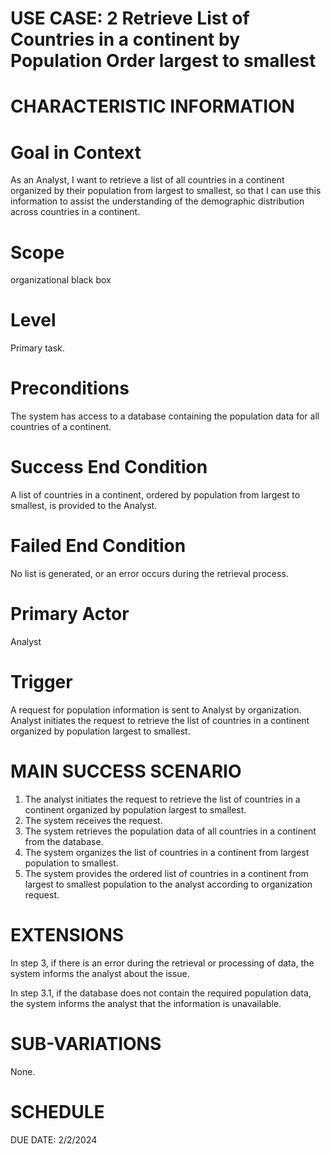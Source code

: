 **USE CASE: 2 Retrieve List of Countries in a continent by Population Order largest to smallest**
================================================================================

**CHARACTERISTIC INFORMATION**
=================================

**Goal in Context**
===================

As an Analyst, I want to retrieve a list of all countries in a continent organized by their population from largest to smallest, so that I can use this information to assist the understanding of the demographic distribution across countries in a continent.

**Scope**
==========
 
organizational black box

**Level**
==========

Primary task.

**Preconditions**
=================

The system has access to a database containing the population data for all countries of a continent.

**Success End Condition**
=========================

A list of countries in a continent, ordered by population from largest to smallest, is provided to the Analyst.

**Failed End Condition**
======================

No list is generated, or an error occurs during the retrieval process.

**Primary Actor**
=================

Analyst 

**Trigger**
============

A request for population information is sent to Analyst by organization. Analyst initiates the request to retrieve the list of countries in a continent organized by population largest to smallest.

**MAIN SUCCESS SCENARIO**
==========================

1. The analyst initiates the request to retrieve the list of countries in a continent organized by population largest to smallest.
2. The system receives the request.
3. The system retrieves the population data of all countries in a continent from the database.
4. The system organizes the list of countries in a continent from largest population to smallest.
5. The system provides the ordered list of countries in a continent from largest to smallest population to the analyst according to organization request. 

**EXTENSIONS**
================

In step 3, if there is an error during the retrieval or processing of data, the system informs the analyst about the issue.

In step 3.1, if the database does not contain the required population data, the system informs the analyst that the information is unavailable.

**SUB-VARIATIONS**
====================

None.

**SCHEDULE**
================

DUE DATE: 2/2/2024

